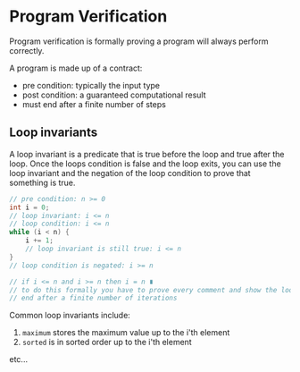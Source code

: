 # Program Verification

Program verification is formally proving a program will always perform
correctly.

A program is made up of a contract:

- pre condition: typically the input type
- post condition: a guaranteed computational result
- must end after a finite number of steps

## Loop invariants

A loop invariant is a predicate that is true before the loop and true after the
loop. Once the loops condition is false and the loop exits, you can use the loop
invariant and the negation of the loop condition to prove that something is
true.

```c
// pre condition: n >= 0
int i = 0;
// loop invariant: i <= n
// loop condition: i <= n
while (i < n) {
    i += 1;
    // loop invariant is still true: i <= n
}
// loop condition is negated: i >= n

// if i <= n and i >= n then i = n ∎
// to do this formally you have to prove every comment and show the loop will
// end after a finite number of iterations
```

Common loop invariants include:

1. `maximum` stores the maximum value up to the i'th element
2. `sorted` is in sorted order up to the i'th element

etc...
